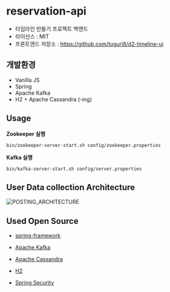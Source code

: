 # reservation-api

- 타임라인 만들기 프로젝트 백엔드
- 라이선스 : MIT
- 프론트엔드 저장소 : <https://github.com/tuguri8/d2-timeline-ui>

## 개발환경

- Vanilla JS
- Spring
- Apache Kafka
- H2 + Apache Cassandra (-ing)

## Usage

**Zookeeper 실행**

```
bin/zookeeper-server-start.sh config/zookeeper.properties
```

**Kafka 실행**

```
bin/kafka-server-start.sh config/server.properties
```


## User Data collection Architecture

![POSTING_ARCHITECTURE](https://i.imgur.com/AjF1IOa.png)

## Used Open Source

- [spring-framework](https://github.com/spring-projects/spring-framework)
- [Apache Kafka](https://kafka.apache.org/)

- [Apache Cassandra](http://cassandra.apache.org/)
- [H2](http://www.h2database.com/html/license.html)

- [Spring Security](https://spring.io/projects/spring-security)
